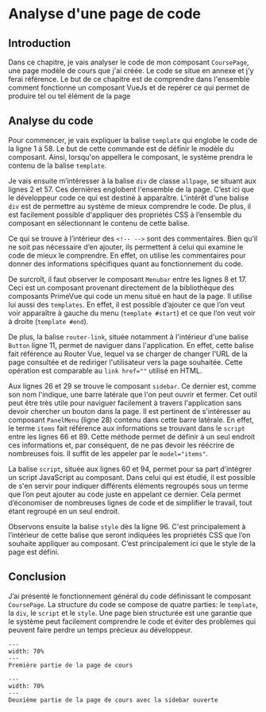 # Analyse d'une page de code

## Introduction
Dans ce chapitre, je vais analyser le code de mon composant `CoursePage`, une page modèle de cours que j'ai créée. Le code se situe en annexe et j'y ferai référence. Le but de ce chapitre est de comprendre dans l'ensemble comment fonctionne un composant VueJs et de repérer ce qui permet de produire tel ou tel élément de la page

## Analyse du code

Pour commencer, je vais expliquer la balise `template` qui englobe le code de la ligne 1 à 58. Le but de cette commande est de définir le modèle du composant. Ainsi, lorsqu'on appellera le composant, le système prendra le contenu de la balise `template`.  

Je vais ensuite m’intéresser à la balise `div` de classe `allpage`, se situant aux lignes 2 et 57. Ces dernières englobent l'ensemble de la page. C’est ici que le développeur code ce qui est destiné à apparaître. L'intérêt d'une balise `div` est de permettre au système de mieux comprendre le code. De plus, il est facilement possible d'appliquer des propriétés CSS à l’ensemble du composant en sélectionnant le contenu de cette balise. 

Ce qui se trouve à l’intérieur des `<!-- -->` sont des commentaires. Bien qu’il ne soit pas nécessaire d’en ajouter, ils permettent à celui qui examine le code de mieux le comprendre. En effet, on utilise les commentaires pour donner des informations spécifiques quant au fonctionnement du code. 

De surcroît, il faut observer le composant `Menubar` entre les lignes 8 et 17. Ceci est un composant provenant directement de la bibliothèque des composants PrimeVue qui code un menu situé en haut de la page. Il utilise lui aussi des `templates`. En effet, il est possible d’ajouter ce que l’on veut voir apparaître à gauche du menu (`template #start`) et ce que l’on veut voir à droite (`template #end`).

De plus, la balise `router-link`, située notamment à l'intérieur d'une balise `Button` ligne 11, permet de naviguer dans l'application. En effet, cette balise fait référence au Router Vue, lequel va se charger de changer l'URL de la page consultée et de rediriger l'utilisateur vers la page souhaitée. Cette opération est comparable au `link href=""` utilisé en HTML.

Aux lignes 26 et 29 se trouve le composant `sidebar`. Ce dernier est, comme son nom l'indique, une barre latérale que l'on peut ouvrir et fermer. Cet outil peut être très utile pour naviguer facilement à travers l'application sans devoir chercher un bouton dans la page. Il est pertinent de s'intéresser au composant `PanelMenu` (ligne 28) contenu dans cette barre latérale. En effet, le terme `items` fait référence aux informations se trouvant dans le `script` entre les lignes 66 et 89. Cette méthode permet de définir à un seul endroit ces informations et, par conséquent, de ne pas devoir les réécrire de nombreuses fois. Il suffit de les appeler par le `model="items"`.

La balise `script`, située aux lignes 60 et 94, permet pour sa part d’intégrer un script JavaScript au composant. Dans celui qui est étudié, il est possible de s'en servir pour indiquer différents éléments regroupés sous un terme que l’on peut ajouter au code juste en appelant ce dernier. Cela permet d’économiser de nombreuses lignes de code et de simplifier le travail, tout étant regroupé en un seul endroit. 

Observons ensuite la balise `style` dès la ligne 96. C'est principalement à l’intérieur de cette balise que seront indiquées les propriétés CSS que l’on souhaite appliquer au composant. C’est principalement ici que le style de la page est défini. 

## Conclusion 

J’ai présenté le fonctionnement général du code définissant le composant `CoursePage`. La structure du code se compose de quatre parties: le `template`, la `div`, le `script` et le `style`. Une page bien structurée est une garantie que le système peut facilement comprendre le code et éviter des problèmes qui peuvent faire perdre un temps précieux au développeur. 

```{figure} images/coursepage1.png
---
width: 70%
---
Première partie de la page de cours
```

```{figure} images/coursepage2.png
---
width: 70%
---
Deuxième partie de la page de cours avec la sidebar ouverte
```
